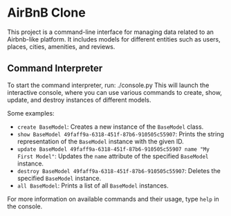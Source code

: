 # AirBnB Clone

This project is a command-line interface for managing data related to an Airbnb-like platform. It includes models for different entities such as users, places, cities, amenities, and reviews.

## Command Interpreter

To start the command interpreter, run: ./console.py
This will launch the interactive console, where you can use various commands to create, show, update, and destroy instances of different models.

Some examples:

- `create BaseModel`: Creates a new instance of the `BaseModel` class.
- `show BaseModel 49faff9a-6318-451f-87b6-910505c55907`: Prints the string representation of the `BaseModel` instance with the given ID.
- `update BaseModel 49faff9a-6318-451f-87b6-910505c55907 name "My First Model"`: Updates the `name` attribute of the specified `BaseModel` instance.
- `destroy BaseModel 49faff9a-6318-451f-87b6-910505c55907`: Deletes the specified `BaseModel` instance.
- `all BaseModel`: Prints a list of all `BaseModel` instances.

For more information on available commands and their usage, type `help` in the console.
